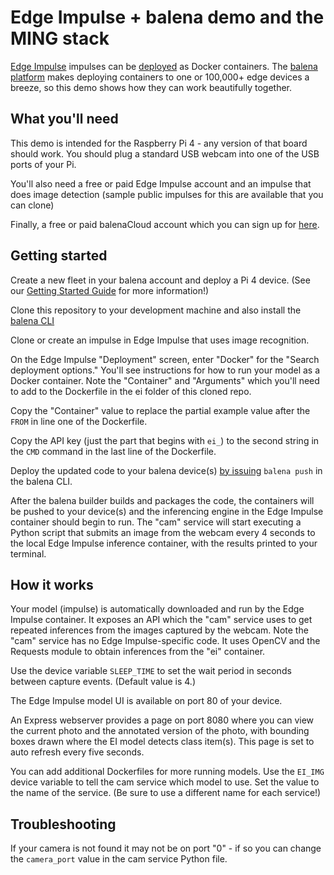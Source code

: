 # Edge Impulse + balena demo and the MING stack
[Edge Impulse](https://edgeimpulse.com/) impulses can be [deployed](https://docs.edgeimpulse.com/docs/run-inference/docker) as Docker containers. The [balena platform](https://www.balena.io/) makes deploying containers to one or 100,000+ edge devices a breeze, so this demo shows how they can work beautifully together.

## What you'll need

This demo is intended for the Raspberry Pi 4 - any version of that board should work. You should plug a standard USB webcam into one of the USB ports of your Pi.

You'll also need a free or paid Edge Impulse account and an impulse that does image detection (sample public impulses for this are available that you can clone)

Finally, a free or paid balenaCloud account which you can sign up for [here](https://dashboard.balena-cloud.com/signup).

## Getting started

Create a new fleet in your balena account and deploy a Pi 4 device. (See our [Getting Started Guide](https://docs.balena.io/learn/getting-started/raspberrypi3/python/) for more information!)

Clone this repository to your development machine and also install the [balena CLI](https://github.com/balena-io/balena-cli/blob/master/INSTALL.md)

Clone or create an impulse in Edge Impulse that uses image recognition.

On the Edge Impulse "Deployment" screen, enter "Docker" for the "Search deployment options." You'll see instructions for how to run your model as a Docker container. Note the "Container" and "Arguments" which you'll need to add to the Dockerfile in the ei folder of this cloned repo.

Copy the "Container" value to replace the partial example value after the `FROM` in line one of the Dockerfile.

Copy the API key (just the part that begins with `ei_`) to the second string in the `CMD` command in the last line of the Dockerfile.

Deploy the updated code to your balena device(s) [by issuing](https://docs.balena.io/learn/deploy/deployment/) `balena push` in the balena CLI. 

After the balena builder builds and packages the code, the containers will be pushed to your device(s) and the inferencing engine in the Edge Impulse container should begin to run. The "cam" service will start executing a Python script that submits an image from the webcam every 4 seconds to the local Edge Impulse inference container, with the results printed to your terminal.

## How it works

Your model (impulse) is automatically downloaded and run by the Edge Impulse container. It exposes an API which the "cam" service uses to get repeated inferences from the images captured by the webcam. Note the "cam" service has no Edge Impulse-specific code. It uses OpenCV and the Requests module to obtain inferences from the "ei" container.

Use the device variable `SLEEP_TIME` to set the wait period in seconds between capture events. (Default value is 4.)

The Edge Impulse model UI is available on port 80 of your device.

An Express webserver provides a page on port 8080 where you can view the current photo and the annotated version of the photo, with bounding boxes drawn where the EI model detects class item(s). This page is set to auto refresh every five seconds.

You can add additional Dockerfiles for more running models. Use the `EI_IMG` device variable to tell the cam service which model to use. Set the value to the name of the service. (Be sure to use a different name for each service!)

## Troubleshooting

If your camera is not found it may not be on port "0" - if so you can change the `camera_port` value in the cam service Python file.

